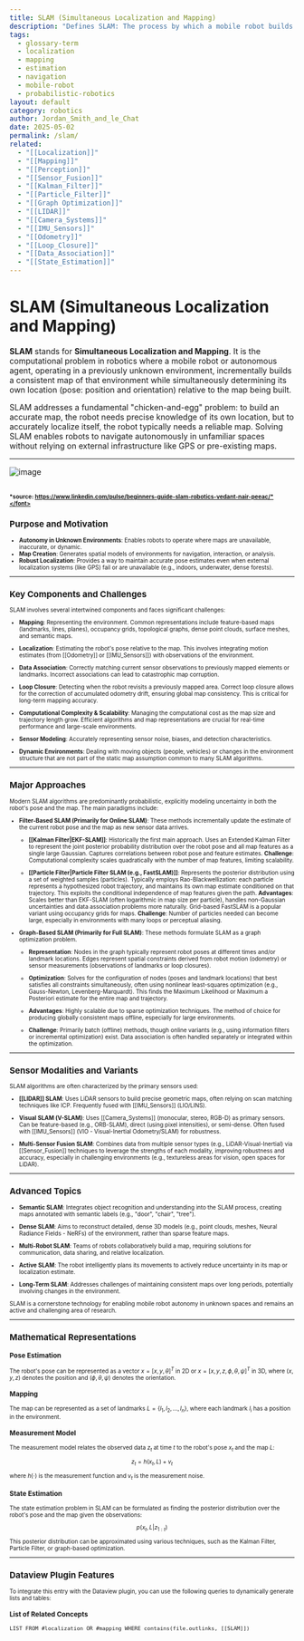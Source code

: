 ```yaml
---
title: SLAM (Simultaneous Localization and Mapping)
description: "Defines SLAM: The process by which a mobile robot builds a map of an unknown environment while simultaneously estimating its own pose within that map."
tags:
  - glossary-term
  - localization
  - mapping
  - estimation
  - navigation
  - mobile-robot
  - probabilistic-robotics
layout: default
category: robotics
author: Jordan_Smith_and_le_Chat
date: 2025-05-02
permalink: /slam/
related:
  - "[[Localization]]"
  - "[[Mapping]]"
  - "[[Perception]]"
  - "[[Sensor_Fusion]]"
  - "[[Kalman_Filter]]"
  - "[[Particle_Filter]]"
  - "[[Graph Optimization]]"
  - "[[LIDAR]]"
  - "[[Camera_Systems]]"
  - "[[IMU_Sensors]]"
  - "[[Odometry]]"
  - "[[Loop_Closure]]"
  - "[[Data_Association]]"
  - "[[State_Estimation]]"
---
```


# SLAM (Simultaneous Localization and Mapping)

**SLAM** stands for **Simultaneous Localization and Mapping**. It is the computational problem in robotics where a mobile robot or autonomous agent, operating in a previously unknown environment, incrementally builds a consistent map of that environment while simultaneously determining its own location (pose: position and orientation) relative to the map being built.

SLAM addresses a fundamental "chicken-and-egg" problem: to build an accurate map, the robot needs precise knowledge of its own location, but to accurately localize itself, the robot typically needs a reliable map. Solving SLAM enables robots to navigate autonomously in unfamiliar spaces without relying on external infrastructure like GPS or pre-existing maps.

---
![image](https://github.com/user-attachments/assets/a3074408-2063-47d1-91b7-9ec8b1ea3c03)

<font size=1>*source: https://www.linkedin.com/pulse/beginners-guide-slam-robotics-vedant-nair-peeac/*</font>
---

## Purpose and Motivation

* **Autonomy in Unknown Environments**: Enables robots to operate where maps are unavailable, inaccurate, or dynamic.
* **Map Creation**: Generates spatial models of environments for navigation, interaction, or analysis.
* **Robust Localization**: Provides a way to maintain accurate pose estimates even when external localization systems (like GPS) fail or are unavailable (e.g., indoors, underwater, dense forests).

---

## Key Components and Challenges

SLAM involves several intertwined components and faces significant challenges:

* **Mapping**: Representing the environment. Common representations include feature-based maps (landmarks, lines, planes), occupancy grids, topological graphs, dense point clouds, surface meshes, and semantic maps.
  <br>

* **Localization**: Estimating the robot's pose relative to the map. This involves integrating motion estimates (from [[Odometry]] or [[IMU_Sensors]]) with observations of the environment.
  <br>

* **Data Association**: Correctly matching current sensor observations to previously mapped elements or landmarks. Incorrect associations can lead to catastrophic map corruption.
  <br>

* **Loop Closure**: Detecting when the robot revisits a previously mapped area. Correct loop closure allows for the correction of accumulated odometry drift, ensuring global map consistency. This is critical for long-term mapping accuracy.
  <br>

* **Computational Complexity & Scalability**: Managing the computational cost as the map size and trajectory length grow. Efficient algorithms and map representations are crucial for real-time performance and large-scale environments.
  <br>

* **Sensor Modeling**: Accurately representing sensor noise, biases, and detection characteristics.
  <br>

* **Dynamic Environments**: Dealing with moving objects (people, vehicles) or changes in the environment structure that are not part of the static map assumption common to many SLAM algorithms.
  <br>

---

## Major Approaches

Modern SLAM algorithms are predominantly probabilistic, explicitly modeling uncertainty in both the robot's pose and the map. The main paradigms include:

* **Filter-Based SLAM (Primarily for Online SLAM)**: These methods incrementally update the estimate of the current robot pose and the map as new sensor data arrives.
  * **[[Kalman Filter|EKF-SLAM]]**: Historically the first main approach. Uses an Extended Kalman Filter to represent the joint posterior probability distribution over the robot pose and all map features as a single large Gaussian. Captures correlations between robot pose and feature estimates. **Challenge**: Computational complexity scales quadratically with the number of map features, limiting scalability.
    <br>

  * **[[Particle Filter|Particle Filter SLAM (e.g., FastSLAM)]]**: Represents the posterior distribution using a set of weighted samples (particles). Typically employs Rao-Blackwellization: each particle represents a hypothesized robot trajectory, and maintains its own map estimate conditioned on that trajectory. This exploits the conditional independence of map features given the path. **Advantages**: Scales better than EKF-SLAM (often logarithmic in map size per particle), handles non-Gaussian uncertainties and data association problems more naturally. Grid-based FastSLAM is a popular variant using occupancy grids for maps. **Challenge**: Number of particles needed can become large, especially in environments with many loops or perceptual aliasing.
    <br>

* **Graph-Based SLAM (Primarily for Full SLAM)**: These methods formulate SLAM as a graph optimization problem.
  * **Representation**: Nodes in the graph typically represent robot poses at different times and/or landmark locations. Edges represent spatial constraints derived from robot motion (odometry) or sensor measurements (observations of landmarks or loop closures).
    <br>

  * **Optimization**: Solves for the configuration of nodes (poses and landmark locations) that best satisfies all constraints simultaneously, often using nonlinear least-squares optimization (e.g., Gauss-Newton, Levenberg-Marquardt). This finds the Maximum Likelihood or Maximum a Posteriori estimate for the entire map and trajectory.
    <br>

  * **Advantages**: Highly scalable due to sparse optimization techniques. The method of choice for producing globally consistent maps offline, especially for large environments.
    <br>

  * **Challenge**: Primarily batch (offline) methods, though online variants (e.g., using information filters or incremental optimization) exist. Data association is often handled separately or integrated within the optimization.
    <br>

---

## Sensor Modalities and Variants

SLAM algorithms are often characterized by the primary sensors used:

* **[[LIDAR]] SLAM**: Uses LiDAR sensors to build precise geometric maps, often relying on scan matching techniques like ICP. Frequently fused with [[IMU_Sensors]] (LIO/LINS).
  <br>

* **Visual SLAM (V-SLAM)**: Uses [[Camera_Systems]] (monocular, stereo, RGB-D) as primary sensors. Can be feature-based (e.g., ORB-SLAM), direct (using pixel intensities), or semi-dense. Often fused with [[IMU_Sensors]] (VIO - Visual-Inertial Odometry/SLAM) for robustness.
  <br>

* **Multi-Sensor Fusion SLAM**: Combines data from multiple sensor types (e.g., LiDAR-Visual-Inertial) via [[Sensor_Fusion]] techniques to leverage the strengths of each modality, improving robustness and accuracy, especially in challenging environments (e.g., textureless areas for vision, open spaces for LiDAR).
  <br>

---

## Advanced Topics

* **Semantic SLAM**: Integrates object recognition and understanding into the SLAM process, creating maps annotated with semantic labels (e.g., "door", "chair", "tree").
  <br>

* **Dense SLAM**: Aims to reconstruct detailed, dense 3D models (e.g., point clouds, meshes, Neural Radiance Fields - NeRFs) of the environment, rather than sparse feature maps.
  <br>

* **Multi-Robot SLAM**: Teams of robots collaboratively build a map, requiring solutions for communication, data sharing, and relative localization.
  <br>

* **Active SLAM**: The robot intelligently plans its movements to actively reduce uncertainty in its map or localization estimate.
  <br>

* **Long-Term SLAM**: Addresses challenges of maintaining consistent maps over long periods, potentially involving changes in the environment.
  <br>

SLAM is a cornerstone technology for enabling mobile robot autonomy in unknown spaces and remains an active and challenging area of research.

---

## Mathematical Representations

### Pose Estimation

The robot's pose can be represented as a vector $x = [x, y, \theta]^T$ in 2D or $x = [x, y, z, \phi, \theta, \psi]^T$ in 3D, where $(x, y, z)$ denotes the position and $(\phi, \theta, \psi)$ denotes the orientation.

### Mapping

The map can be represented as a set of landmarks $L = \{l_1, l_2, \ldots, l_n\}$, where each landmark $l_i$ has a position in the environment.

### Measurement Model

The measurement model relates the observed data $z_t$ at time $t$ to the robot's pose $x_t$ and the map $L$:

$$
z_t = h(x_t, L) + v_t
$$

where $h(\cdot)$ is the measurement function and $v_t$ is the measurement noise.

### State Estimation

The state estimation problem in SLAM can be formulated as finding the posterior distribution over the robot's pose and the map given the observations:

$$
p(x_t, L | z_{1:t})
$$

This posterior distribution can be approximated using various techniques, such as the Kalman Filter, Particle Filter, or graph-based optimization.

---

## Dataview Plugin Features

To integrate this entry with the Dataview plugin, you can use the following queries to dynamically generate lists and tables:

### List of Related Concepts

```dataview
LIST FROM #localization OR #mapping WHERE contains(file.outlinks, [[SLAM]])

